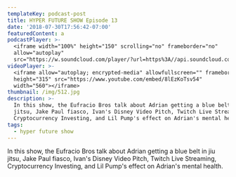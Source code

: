 ```yaml
---
templateKey: podcast-post
title: HYPER FUTURE SHOW Episode 13
date: '2018-07-30T17:56:42-07:00'
featuredContent: a
podcastPlayer: >-
  <iframe width="100%" height="150" scrolling="no" frameborder="no"
  allow="autoplay"
  src="https://w.soundcloud.com/player/?url=https%3A//api.soundcloud.com/tracks/378660866&color=%23ff5500&auto_play=false&hide_related=false&show_comments=true&show_user=true&show_reposts=false&show_teaser=true&visual=true"></iframe>
videoPlayer: >-
  <iframe allow="autoplay; encrypted-media" allowfullscreen="" frameborder="0"
  height="315" src="https://www.youtube.com/embed/8lEzKoTsv54"
  width="560"></iframe>
thumbnail: /img/512.jpg
description: >-
  In this show, the Eufracio Bros talk about Adrian getting a blue belt in jiu
  jitsu, Jake Paul fiasco, Ivan's Disney Video Pitch, Twitch Live Streaming,
  Cryptocurrency Investing, and Lil Pump's effect on Adrian's mental health.
tags:
  - hyper future show
---
```

<p>In this show, the Eufracio Bros talk about Adrian getting a blue belt in jiu jitsu, Jake Paul fiasco, Ivan's Disney Video Pitch, Twitch Live Streaming, Cryptocurrency Investing, and Lil Pump's effect on Adrian's mental health.</p>
